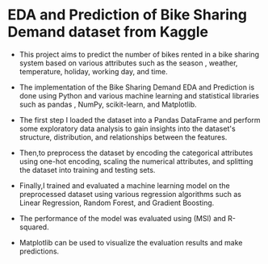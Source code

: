# EDA and Prediction of Bike Sharing Demand dataset from Kaggle 



* This project aims to predict the number of bikes rented in a bike sharing system based on various attributes such as the season , weather, temperature, holiday, working day, and time.


* The implementation of the Bike Sharing Demand EDA and Prediction is done using Python and various machine learning and statistical libraries such as pandas , NumPy, scikit-learn, and Matplotlib.

* The first step I loaded the dataset into a Pandas DataFrame and perform some exploratory data analysis to gain insights into the dataset's structure, distribution, and relationships between the features.

* Then,to preprocess the dataset by encoding the categorical attributes using one-hot encoding, scaling the numerical attributes, and splitting the dataset into training and testing sets.

* Finally,I trained and evaluated a machine learning model on the preprocessed dataset using various regression algorithms such as Linear Regression, Random Forest, and Gradient Boosting.

* The performance of the model was evaluated using  (MSl) and R-squared.
* Matplotlib can be used to visualize the evaluation results and make predictions.



